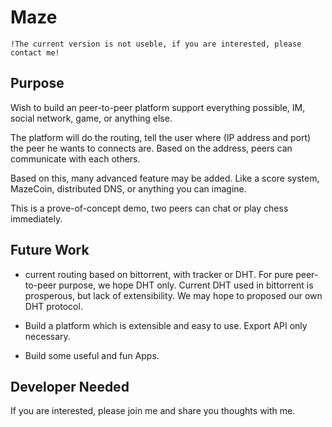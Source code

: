 Maze
======

    !The current version is not useble, if you are interested, please contact me!

Purpose
-------

Wish to build an peer-to-peer platform support everything possible, 
IM, social network, game, or anything else.

The platform will do the routing, tell the user where (IP address and
port) the peer he wants to connects are. Based on the address, peers 
can communicate with each others.

Based on this, many advanced feature may be added. Like a score system, 
MazeCoin, distributed DNS, or anything you can imagine.

This is a prove-of-concept demo, two peers can chat or play chess immediately.

Future Work
-----------
+ current routing based on bittorrent, with tracker or DHT. For pure
peer-to-peer purpose, we hope DHT only. Current DHT used in bittorrent
is prosperous, but lack of extensibility. We may hope to proposed our 
own DHT protocol.

+ Build a platform which is extensible and easy to use. Export API only necessary.

+ Build some useful and fun Apps.

Developer Needed
----------------
If you are interested, please join me and 
share you thoughts with me.

